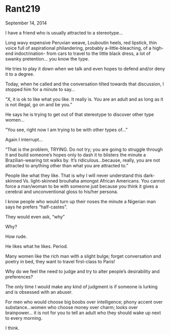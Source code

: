 # Rant219


September 14, 2014

I have a friend who is usually attracted to a stereotype…

Long wavy expensive Peruvian weave, Louboutin heels, red lipstick, thin voice full of aspirational philandering, probably a-little-bleaching, of a high-end indoctrination- from cars to travel to the little black dress, a lot of swanky pretention… you know the type.

He tries to play it down when we talk and even hopes to defend and/or deny it to a degree.

Today, when he called and the conversation tilted towards that discussion, I stopped him for a minute to say…

“X, it is ok to like what you like. It really is. You are an adult and as long as it is not illegal, go on and be you.”

He says he is trying to get out of that stereotype to discover other type women…

“You see, right now I am trying to be with other types of…”

Again I interrupt…

“That is the problem, TRYING. Do not try; you are going to struggle through it and build someone’s hopes only to dash it to blisters the minute a Brazilian-wearing tot walks by. It’s ridiculous…because, really, you are not attracted to anything other than what you are attracted to.”

People like what they like. That is why I will never understand this dark-skinned Vs. light-skinned brouhaha amongst African Americans. You cannot force a man/woman to be with someone just because you think it gives a cerebral and unconventional gloss to his/her persona.

I know people who would turn up their noses the minute a Nigerian man says he prefers “half-castes”. 

They would even ask, “why”

Why?

How rude.

He likes what he likes. Period.

Many women like the rich man with a slight bulge; forget conversation and poetry in bed, they want to travel first-class to Paris!

Why do we feel the need to judge and try to alter people’s desirability and preferences? 

The only time I would make any kind of judgment is if someone is lurking and is obsessed with an abuser. 

For men who would choose big boobs over intelligence; phony accent over substance…women who choose money over charm; looks over brainpower… it is not for you to tell an adult who they should wake up next to every morning.

I think.